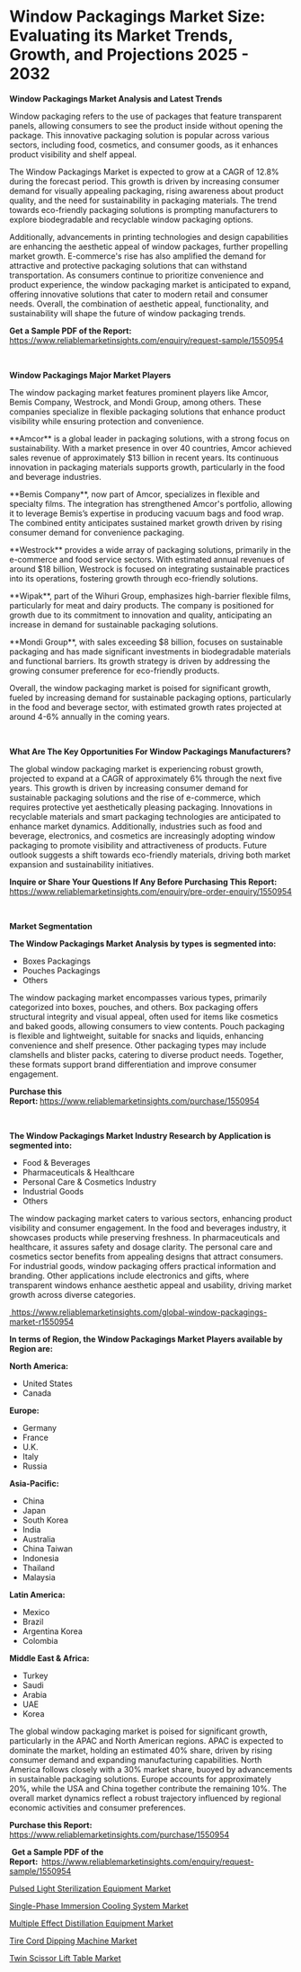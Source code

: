 <p><h1>Window Packagings Market Size: Evaluating its Market Trends, Growth, and Projections 2025 - 2032</h1></p><p><strong>Window Packagings Market Analysis and Latest Trends</strong></p>
<p><p>Window packaging refers to the use of packages that feature transparent panels, allowing consumers to see the product inside without opening the package. This innovative packaging solution is popular across various sectors, including food, cosmetics, and consumer goods, as it enhances product visibility and shelf appeal.</p><p>The Window Packagings Market is expected to grow at a CAGR of 12.8% during the forecast period. This growth is driven by increasing consumer demand for visually appealing packaging, rising awareness about product quality, and the need for sustainability in packaging materials. The trend towards eco-friendly packaging solutions is prompting manufacturers to explore biodegradable and recyclable window packaging options.</p><p>Additionally, advancements in printing technologies and design capabilities are enhancing the aesthetic appeal of window packages, further propelling market growth. E-commerce's rise has also amplified the demand for attractive and protective packaging solutions that can withstand transportation. As consumers continue to prioritize convenience and product experience, the window packaging market is anticipated to expand, offering innovative solutions that cater to modern retail and consumer needs. Overall, the combination of aesthetic appeal, functionality, and sustainability will shape the future of window packaging trends.</p></p>
<p><strong>Get a Sample PDF of the Report:&nbsp;</strong> <a href="https://www.reliablemarketinsights.com/enquiry/request-sample/1550954?utm_campaign=2040&utm_medium=2&utm_source=Github&utm_content=ia&utm_term=28022025&utm_id=window-packagings">https://www.reliablemarketinsights.com/enquiry/request-sample/1550954</a></p>
<p>&nbsp;</p>
<p><strong>Window Packagings Major Market Players</strong></p>
<p><p>The window packaging market features prominent players like Amcor, Bemis Company, Westrock, and Mondi Group, among others. These companies specialize in flexible packaging solutions that enhance product visibility while ensuring protection and convenience.</p><p>**Amcor** is a global leader in packaging solutions, with a strong focus on sustainability. With a market presence in over 40 countries, Amcor achieved sales revenue of approximately $13 billion in recent years. Its continuous innovation in packaging materials supports growth, particularly in the food and beverage industries.</p><p>**Bemis Company**, now part of Amcor, specializes in flexible and specialty films. The integration has strengthened Amcor's portfolio, allowing it to leverage Bemis’s expertise in producing vacuum bags and food wrap. The combined entity anticipates sustained market growth driven by rising consumer demand for convenience packaging.</p><p>**Westrock** provides a wide array of packaging solutions, primarily in the e-commerce and food service sectors. With estimated annual revenues of around $18 billion, Westrock is focused on integrating sustainable practices into its operations, fostering growth through eco-friendly solutions.</p><p>**Wipak**, part of the Wihuri Group, emphasizes high-barrier flexible films, particularly for meat and dairy products. The company is positioned for growth due to its commitment to innovation and quality, anticipating an increase in demand for sustainable packaging solutions.</p><p>**Mondi Group**, with sales exceeding $8 billion, focuses on sustainable packaging and has made significant investments in biodegradable materials and functional barriers. Its growth strategy is driven by addressing the growing consumer preference for eco-friendly products.</p><p>Overall, the window packaging market is poised for significant growth, fueled by increasing demand for sustainable packaging options, particularly in the food and beverage sector, with estimated growth rates projected at around 4-6% annually in the coming years.</p></p>
<p>&nbsp;</p>
<p><strong>What Are The Key Opportunities For Window Packagings Manufacturers?</strong></p>
<p><p>The global window packaging market is experiencing robust growth, projected to expand at a CAGR of approximately 6% through the next five years. This growth is driven by increasing consumer demand for sustainable packaging solutions and the rise of e-commerce, which requires protective yet aesthetically pleasing packaging. Innovations in recyclable materials and smart packaging technologies are anticipated to enhance market dynamics. Additionally, industries such as food and beverage, electronics, and cosmetics are increasingly adopting window packaging to promote visibility and attractiveness of products. Future outlook suggests a shift towards eco-friendly materials, driving both market expansion and sustainability initiatives.</p></p>
<p><strong>Inquire or Share Your Questions If Any Before Purchasing This Report:</strong> <a href="https://www.reliablemarketinsights.com/enquiry/pre-order-enquiry/1550954?utm_campaign=2040&utm_medium=2&utm_source=Github&utm_content=ia&utm_term=28022025&utm_id=window-packagings">https://www.reliablemarketinsights.com/enquiry/pre-order-enquiry/1550954</a></p>
<p>&nbsp;</p>
<p><strong>Market Segmentation</strong></p>
<p><strong>The Window Packagings Market Analysis by types is segmented into:</strong></p>
<p><ul><li>Boxes Packagings</li><li>Pouches Packagings</li><li>Others</li></ul></p>
<p><p>The window packaging market encompasses various types, primarily categorized into boxes, pouches, and others. Box packaging offers structural integrity and visual appeal, often used for items like cosmetics and baked goods, allowing consumers to view contents. Pouch packaging is flexible and lightweight, suitable for snacks and liquids, enhancing convenience and shelf presence. Other packaging types may include clamshells and blister packs, catering to diverse product needs. Together, these formats support brand differentiation and improve consumer engagement.</p></p>
<p><strong>Purchase this Report:&nbsp;</strong><a href="https://www.reliablemarketinsights.com/purchase/1550954?utm_campaign=2040&utm_medium=2&utm_source=Github&utm_content=ia&utm_term=28022025&utm_id=window-packagings">https://www.reliablemarketinsights.com/purchase/1550954</a></p>
<p>&nbsp;</p>
<p><strong>The Window Packagings Market Industry Research by Application is segmented into:</strong></p>
<p><ul><li>Food & Beverages</li><li>Pharmaceuticals & Healthcare</li><li>Personal Care & Cosmetics Industry</li><li>Industrial Goods</li><li>Others</li></ul></p>
<p><p>The window packaging market caters to various sectors, enhancing product visibility and consumer engagement. In the food and beverages industry, it showcases products while preserving freshness. In pharmaceuticals and healthcare, it assures safety and dosage clarity. The personal care and cosmetics sector benefits from appealing designs that attract consumers. For industrial goods, window packaging offers practical information and branding. Other applications include electronics and gifts, where transparent windows enhance aesthetic appeal and usability, driving market growth across diverse categories.</p></p>
<p><a href="https://www.reliablemarketinsights.com/global-window-packagings-market-r1550954?utm_campaign=2040&utm_medium=2&utm_source=Github&utm_content=ia&utm_term=28022025&utm_id=window-packagings">&nbsp;https://www.reliablemarketinsights.com/global-window-packagings-market-r1550954</a></p>
<p><strong>In terms of Region, the Window Packagings Market Players available by Region are:</strong></p>
<p>
    <p> <strong> North America: </strong>
        <ul>
            <li>United States</li>
            <li>Canada</li>
        </ul>
        </p> 
    <p> <strong> Europe: </strong>
        <ul>
            <li>Germany</li>
            <li>France</li>
            <li>U.K.</li>
            <li>Italy</li>
            <li>Russia</li>
        </ul>
        </p> 
    <p> <strong> Asia-Pacific: </strong>
        <ul>
            <li>China</li>
            <li>Japan</li>
            <li>South Korea</li>
            <li>India</li>
            <li>Australia</li>
            <li>China Taiwan</li>
            <li>Indonesia</li>
            <li>Thailand</li>
            <li>Malaysia</li>
        </ul>
        </p> 
    <p> <strong> Latin America: </strong>
        <ul>
            <li>Mexico</li>
            <li>Brazil</li>
            <li>Argentina Korea</li>
            <li>Colombia</li>
        </ul>
        </p> 
    <p> <strong> Middle East & Africa: </strong>
        <ul>
            <li>Turkey</li>
            <li>Saudi</li>
            <li>Arabia</li>
            <li>UAE</li>
            <li>Korea</li>
        </ul>
    </p>
    </p>
<p><p>The global window packaging market is poised for significant growth, particularly in the APAC and North American regions. APAC is expected to dominate the market, holding an estimated 40% share, driven by rising consumer demand and expanding manufacturing capabilities. North America follows closely with a 30% market share, buoyed by advancements in sustainable packaging solutions. Europe accounts for approximately 20%, while the USA and China together contribute the remaining 10%. The overall market dynamics reflect a robust trajectory influenced by regional economic activities and consumer preferences.</p></p>
<p><strong>Purchase this Report: </strong><a href="https://www.reliablemarketinsights.com/purchase/1550954?utm_campaign=2040&utm_medium=2&utm_source=Github&utm_content=ia&utm_term=28022025&utm_id=window-packagings">https://www.reliablemarketinsights.com/purchase/1550954</a></p>
<p>&nbsp;<strong>Get a Sample PDF of the Report:&nbsp;&nbsp;</strong><a href="https://www.reliablemarketinsights.com/enquiry/request-sample/1550954?utm_campaign=2040&utm_medium=2&utm_source=Github&utm_content=ia&utm_term=28022025&utm_id=window-packagings">https://www.reliablemarketinsights.com/enquiry/request-sample/1550954</a></p>
<p><strong></strong></p>
<p><p><a href="https://github.com/maclarensidney/Market-Research-Report-List-1/blob/main/pulsed-light-sterilization-equipment-market.md?utm_campaign=2040&utm_medium=2&utm_source=Github&utm_content=ia&utm_term=28022025&utm_id=window-packagings">Pulsed Light Sterilization Equipment Market</a></p><p><a href="https://github.com/DianaWilson796/Market-Research-Report-List-1/blob/main/single-phase-immersion-cooling-system-market.md?utm_campaign=2040&utm_medium=2&utm_source=Github&utm_content=ia&utm_term=28022025&utm_id=window-packagings">Single-Phase Immersion Cooling System Market</a></p><p><a href="https://github.com/ovtkosle/Market-Research-Report-List-1/blob/main/multiple-effect-distillation-equipment-market.md?utm_campaign=2040&utm_medium=2&utm_source=Github&utm_content=ia&utm_term=28022025&utm_id=window-packagings">Multiple Effect Distillation Equipment Market</a></p><p><a href="https://github.com/wwwkeltoum/Market-Research-Report-List-5/blob/main/tire-cord-dipping-machine-market.md?utm_campaign=2040&utm_medium=2&utm_source=Github&utm_content=ia&utm_term=28022025&utm_id=window-packagings">Tire Cord Dipping Machine Market</a></p><p><a href="https://github.com/joannesouthgate/Market-Research-Report-List-5/blob/main/twin-scissor-lift-table-market.md?utm_campaign=2040&utm_medium=2&utm_source=Github&utm_content=ia&utm_term=28022025&utm_id=window-packagings">Twin Scissor Lift Table Market</a></p></p>